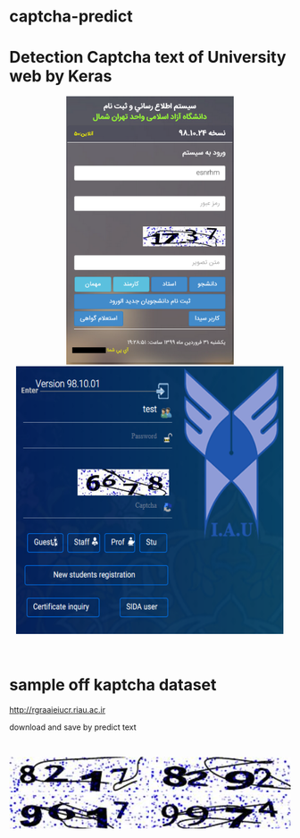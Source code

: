 # captcha-predict

# Detection Captcha text of University web by Keras

<p align="center">
  <img width="300" height="480" src="https://github.com/esnrhm/captcha-predict/blob/master/img/web.png" / >
  <img width="480" height="480" src="https://github.com/esnrhm/captcha-predict/blob/master/img/web1.png" />
</p>
<br>

# sample off kaptcha dataset
     
<a href="http://rgraaieiucr.riau.ac.ir/loginb.aspx">http://rgraaieiucr.riau.ac.ir</a>

download and save by predict text
<br>

<br>

<p float="Center">
  <img src="https://github.com/esnrhm/captcha-predict/blob/master/img/dataset/8217.jpg" width="250" />
  <img src="https://github.com/esnrhm/captcha-predict/blob/master/img/dataset/8292.jpg" width="250" /> 
  <img src="https://github.com/esnrhm/captcha-predict/blob/master/img/dataset/9617.jpg" width="250" />
  <img src="https://github.com/esnrhm/captcha-predict/blob/master/img/dataset/9974.jpg" width="250" />
</p>
